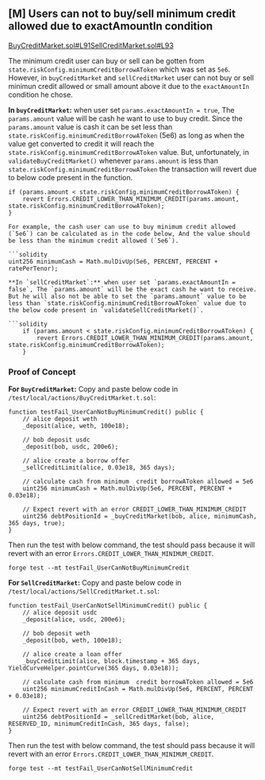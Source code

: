 ## [M] Users can not to buy/sell minimum credit allowed due to exactAmountIn condition

[BuyCreditMarket.sol#L91](repos/2024-06-size/src/libraries/actions/BuyCreditMarket.sol#L91)[SellCreditMarket.sol#L93](repos/2024-06-size/src/libraries/actions/SellCreditMarket.sol#L93)

The minimum credit user can buy or sell can be gotten from `state.riskConfig.minimumCreditBorrowAToken` which was set as `5e6`. However, in `buyCreditMarket` and `sellCreditMarket` user can not buy or sell minimun credit allowed or small amount above it due to the `exactAmountIn` condition he chose.

**In `buyCreditMarket`:** when user set `params.exactAmountIn = true`, The `params.amount` value will be cash he want to use to buy credit. Since the `params.amount` value is cash it can be set less than `state.riskConfig.minimumCreditBorrowAToken` (5e6) as long as when the value get converted to credit it will reach the `state.riskConfig.minimumCreditBorrowAToken` value. But, unfortunately, in `validateBuyCreditMarket()` whenever `params.amount` is less than `state.riskConfig.minimumCreditBorrowAToken` the transaction will revert due to below code present in the function.

```solidity
if (params.amount < state.riskConfig.minimumCreditBorrowAToken) {
    revert Errors.CREDIT_LOWER_THAN_MINIMUM_CREDIT(params.amount, state.riskConfig.minimumCreditBorrowAToken);
}

For example, the cash user can use to buy minimum credit allowed (`5e6`) can be calculated as in the code below, And the value should be less than the minimum credit allowed (`5e6`).

```solidity
uint256 minimumCash = Math.mulDivUp(5e6, PERCENT, PERCENT + ratePerTenor);

**In `sellCreditMarket`:** when user set `params.exactAmountIn = false`, The `params.amount` will be the exact cash he want to receive. But he will also not be able to set the `params.amount` value to be less than `state.riskConfig.minimumCreditBorrowAToken` value due to the below code present in `validateSellCreditMarket()`.

```solidity
    if (params.amount < state.riskConfig.minimumCreditBorrowAToken) {
        revert Errors.CREDIT_LOWER_THAN_MINIMUM_CREDIT(params.amount, state.riskConfig.minimumCreditBorrowAToken);
    }
```

### Proof of Concept

**For `BuyCreditMarket`:** Copy and paste below code in `/test/local/actions/BuyCreditMarket.t.sol`:

```solidity
function testFail_UserCanNotBuyMinimumCredit() public {
    // alice deposit weth
    _deposit(alice, weth, 100e18);

    // bob deposit usdc
    _deposit(bob, usdc, 200e6);

    // alice create a borrow offer
    _sellCreditLimit(alice, 0.03e18, 365 days);

    // calculate cash from minimum  credit borrowAToken allowed = 5e6
    uint256 minimumCash = Math.mulDivUp(5e6, PERCENT, PERCENT + 0.03e18);

    // Expect revert with an error CREDIT_LOWER_THAN_MINIMUM_CREDIT
    uint256 debtPositionId = _buyCreditMarket(bob, alice, minimumCash, 365 days, true);
}
```

Then run the test with below command, the test should pass because it will revert with an error `Errors.CREDIT_LOWER_THAN_MINIMUM_CREDIT`.

```
forge test --mt testFail_UserCanNotBuyMinimumCredit
```

**For `SellCreditMarket`:** Copy and paste below code in `/test/local/actions/SellCreditMarket.t.sol`:

```solidity
function testFail_UserCanNotSellMinimumCredit() public {
    // alice deposit usdc
    _deposit(alice, usdc, 200e6);

    // bob deposit weth
    _deposit(bob, weth, 100e18);

    // alice create a loan offer
    _buyCreditLimit(alice, block.timestamp + 365 days, YieldCurveHelper.pointCurve(365 days, 0.03e18));

    // calculate cash from minimum  credit borrowAToken allowed = 5e6
    uint256 minimumCreditInCash = Math.mulDivUp(5e6, PERCENT, PERCENT + 0.03e18);

    // Expect revert with an error CREDIT_LOWER_THAN_MINIMUM_CREDIT
    uint256 debtPositionId = _sellCreditMarket(bob, alice, RESERVED_ID, minimumCreditInCash, 365 days, false);
}
```

Then run the test with below command, the test should pass because it will revert with an error `Errors.CREDIT_LOWER_THAN_MINIMUM_CREDIT`.

```
forge test --mt testFail_UserCanNotSellMinimumCredit
```



